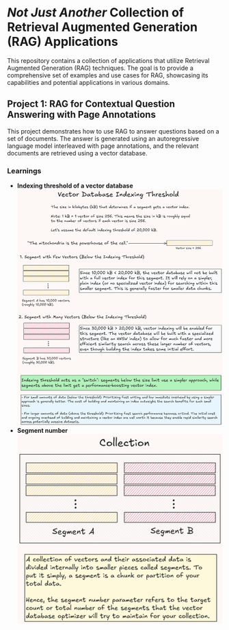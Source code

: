 # *Not Just Another* Collection of Retrieval Augmented Generation (RAG) Applications
This repository contains a collection of applications that utilize Retrieval Augmented Generation (RAG) techniques. The goal is to provide a comprehensive set of examples and use cases for RAG, showcasing its capabilities and potential applications in various domains.

## Project 1: RAG for Contextual Question Answering with Page Annotations
This project demonstrates how to use RAG to answer questions based on a set of documents. The answer is generated using an autoregressive language model interleaved with page annotations, and the relevant documents are retrieved using a vector database.
### **Learnings**
- **Indexing threshold of a vector database** ![](assets/vector-indexing-threshold.png)
- **Segment number** ![](assets/segment-number.png)